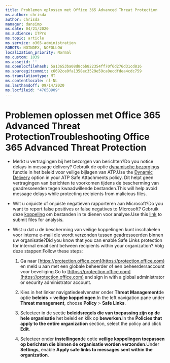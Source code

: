 ```yaml
---
title: Problemen oplossen met Office 365 Advanced Threat Protection
ms.author: chrisda
author: chrisda
manager: dansimp
ms.date: 04/21/2020
ms.audience: ITPro
ms.topic: article
ms.service: o365-administration
ROBOTS: NOINDEX, NOFOLLOW
localization_priority: Normal
ms.custom: 1039
ms.assetid: ''
ms.openlocfilehash: 5a13653ba08d8c6b822354ff70f6d276d31cd816
ms.sourcegitcommit: c6692ce0fa1358ec3529e59ca0ecdfdea4cdc759
ms.translationtype: MT
ms.contentlocale: nl-NL
ms.lasthandoff: 09/14/2020
ms.locfileid: "47658909"
---
```

# <a name="troubleshooting-office-365-advanced-threat-protection"></a><span data-ttu-id="056a1-102">Problemen oplossen met Office 365 Advanced Threat Protection</span><span class="sxs-lookup"><span data-stu-id="056a1-102">Troubleshooting Office 365 Advanced Threat Protection</span></span>

- <span data-ttu-id="056a1-103">Merkt u vertragingen bij het bezorgen van berichten?</span><span class="sxs-lookup"><span data-stu-id="056a1-103">Do you notice delays in message delivery?</span></span> <span data-ttu-id="056a1-104">Gebruik de optie [dynamische bezorgings](https://docs.microsoft.com/microsoft-365/security/office-365-security/dynamic-delivery-and-previewing) functie in het beleid voor veilige bijlagen van ATP.</span><span class="sxs-lookup"><span data-stu-id="056a1-104">Use the [Dynamic Delivery](https://docs.microsoft.com/microsoft-365/security/office-365-security/dynamic-delivery-and-previewing) option in your ATP Safe Attachments policy.</span></span> <span data-ttu-id="056a1-105">Dit helpt geen vertragingen van berichten te voorkomen tijdens de bescherming van geadresseerden tegen kwaadwillende bestanden.</span><span class="sxs-lookup"><span data-stu-id="056a1-105">This will help avoid message delays while protecting recipients from malicious files.</span></span>

- <span data-ttu-id="056a1-106">Wilt u onjuiste of onjuiste negatieven rapporteren aan Microsoft?</span><span class="sxs-lookup"><span data-stu-id="056a1-106">Do you want to report false positives or false negatives to Microsoft?</span></span> <span data-ttu-id="056a1-107">Gebruik deze [koppeling](https://www.microsoft.com/wdsi/filesubmission/) om bestanden in te dienen voor analyse.</span><span class="sxs-lookup"><span data-stu-id="056a1-107">Use this [link](https://www.microsoft.com/wdsi/filesubmission/) to submit files for analysis.</span></span>

- <span data-ttu-id="056a1-108">Wist u dat u de bescherming van veilige koppelingen kunt inschakelen voor interne e-mail die wordt verzonden tussen geadresseerden binnen uw organisatie?</span><span class="sxs-lookup"><span data-stu-id="056a1-108">Did you know that you can enable Safe Links protection for internal email sent between recipients within your organization?</span></span> <span data-ttu-id="056a1-109">Volg deze stappen:</span><span class="sxs-lookup"><span data-stu-id="056a1-109">Follow these steps:</span></span>

  1. <span data-ttu-id="056a1-110">Ga naar [https://protection.office.com](https://protection.office.com) en meld u aan met een globale beheerder of een beheerdersaccount voor beveiliging.</span><span class="sxs-lookup"><span data-stu-id="056a1-110">Go to [https://protection.office.com](https://protection.office.com) and sign in with a global administrator or security administrator account.</span></span>

  2. <span data-ttu-id="056a1-111">Kies in het linker navigatiedeelvenster onder **Threat Management**de optie **beleids** \> **veilige koppelingen**.</span><span class="sxs-lookup"><span data-stu-id="056a1-111">In the left navigation pane under **Threat management**, choose **Policy** \> **Safe Links**.</span></span>

  3. <span data-ttu-id="056a1-112">Selecteer in de sectie **beleidsregels die van toepassing zijn op de hele organisatie** het beleid en klik op **bewerken**.</span><span class="sxs-lookup"><span data-stu-id="056a1-112">In the **Policies that apply to the entire organization** section, select the policy and click **Edit**.</span></span>

  4. <span data-ttu-id="056a1-113">Selecteer onder **instellingen**de optie **veilige koppelingen toepassen op berichten die binnen de organisatie worden verzonden**.</span><span class="sxs-lookup"><span data-stu-id="056a1-113">Under **Settings**, enable **Apply safe links to messages sent within the organization**.</span></span>
